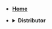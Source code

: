 - [**<summary>Home</summary>**](/configuration.md)

- **<details><summary>Distributor</summary>**

  - [Devices](/jp/distributor_jp/devices_dist_jp.md)
  - [Groups](/jp/distributor_jp/groups_dist_jp.md)
  - [Media Library](/jp/distributor_jp/media_library_dist_jp.md)
  - [Playlists](/jp/distributor_jp/playlists_dist_jp.md)
  - [Manage Users](/jp/distributor_jp/manage_users_jp.md)
  - [Manage Accounts](/jp/distributor_jp/manage_accounts_dist_jp.md)

</details>
